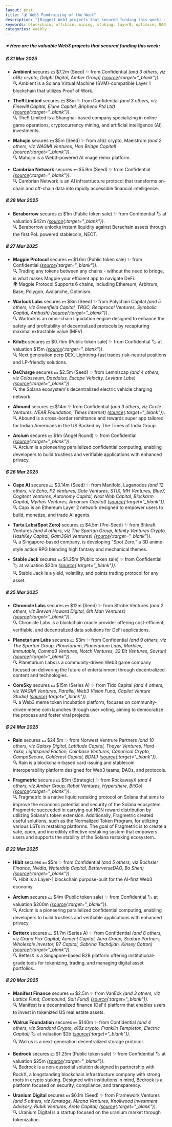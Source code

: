 ```yaml
---
layout: post
title: "💰 Web3 Fundraising of the Week"
description: "[Biggest Web3 projects that secured funding this week] - Featuring Protocol/project, lead investors, other investors, amount raised, valuation, investment refs, supported blockchains and detail about project."
keywords: blockchain, offchain, mining, staking, layer0, optimism, DAO, exchange, blockchains
categories: weekly
---  
```


##### ✴ **Here are the valuable Web3 projects that secured funding this week:**


##### ⏰️ **31 Mar 2025**  

 - **Ambient** secures 💵 $7.2m (Seed) ✨️ from Confidential *(and 3 others, viz a16z crypto, Delphi Digital, Amber Group)* *([source](http://x.com/ambient_xyz/status/1906821564731113797){:target="_blank"})*.  
🔍 Ambient is a Solana Virtual Machine (SVM)-compatible Layer 1 blockchain that utilizes Proof of Work.

 - **The9 Limited** secures 💵 $8m ✨️ from Confidential *(and 3 others, viz Finewill Capital, Elune Capital, Bripheno Ptd Ltd)* *([source](https://www.the9.com/newsinfo?id=87){:target="_blank"})*.  
🔍 The9 Limited is a Shanghai-based company specializing in online game operations, cryptocurrency mining, and artificial intelligence (AI) investments.

 - **Mahojin** secures 💵 $5m (Seed) ✨️ from a16z crypto, Maelstrom  *(and 2 others, viz WAGMI Ventures, Han Bridge Capital)* *([source](https://x.com/mahojinai/status/1906767374403154334){:target="_blank"})*.  
🔍 Mahojin is a Web3-powered AI image remix platform.

 - **Cambrian Network** secures 💵 $5.9m (Seed) ✨️ from Confidential *([source](https://x.com/CambrianNetwork/status/1906745812316557804){:target="_blank"})*.  
🔍 Cambrian Network is an AI infrastructure protocol that transforms on-chain and off-chain data into rapidly accessible financial intelligence.

##### ⏰️ **28 Mar 2025**  

 - **Beraborrow** secures 💵 $1m (Public token sale) ✨️ from Confidential 🏷️ at valuation $42m *([source](https://x.com/wals_eth/status/1905726443629539807){:target="_blank"})*.  
🔍 Beraborrow unlocks instant liquidity against Berachain assets through the first PoL powered stablecoin, NECT.

##### ⏰️ **27 Mar 2025**  

 - **Magpie Protocol** secures 💵 $1.6m (Public token sale) ✨️ from Confidential *([source](https://x.com/magpieprotocol/status/1905226016596857297){:target="_blank"})*.  
🔍 Trading any tokens between any chains - without the need to bridge, is what makes Magpie your efficient app to navigate DeFi..  
🌍 Magpie Protocol Supports 6 chains, including Ethereum, Arbitrum, Base, Polygon, Avalanche, Optimism.

 - **Warlock Labs** secures 💵 $8m (Seed) ✨️ from Polychain Capital *(and 5 others, viz Greenfield Capital, TRGC, Reciprocal Ventures, Symbolic Capital, Ambush)* *([source](https://x.com/warlock_xyz/status/1905243509562720731){:target="_blank"})*.  
🔍 Warlock is an omni-chain liquidation engine designed to enhance the safety and profitability of decentralized protocols by recapturing maximal extractable value (MEV).

 - **KiloEx** secures 💵 $0.75m (Public token sale) ✨️ from Confidential 🏷️ at valuation $15m *([source](https://x.com/top7ico/status/1905194094290522511){:target="_blank"})*.  
🔍 Next generation perp DEX. Lightning-fast trades,risk-neutral positions and LP-friendly solutions.

 - **DeCharge** secures 💵 $2.5m (Seed) ✨️ from Lemniscap *(and 4 others, viz Colosseum, Daedalus, Escape Velocity, Levitate Labs)* *([source](https://www.chaincatcher.com/en/article/2174512){:target="_blank"})*.  
🔍 the Solana ecosystem's decentralized electric vehicle charging network.

 - **Abound** secures 💵 $14m ✨️ from Confidential *(and 3 others, viz Circle Ventures, NEAR Foundation, Times Internet)* *([source](https://x.com/joinabound/status/1905246652136620249){:target="_blank"})*.  
🔍 Abound is a cross-border remittance and rewards super app tailored for Indian Americans in the US Backed by The Times of India Group.

 - **Arcium** secures 💵 $1m (Angel Round) ✨️ from Confidential *([source](https://x.com/ArciumHQ/status/1905234672264917244){:target="_blank"})*.  
🔍 Arcium is a pioneering parallelized confidential computing, enabling developers to build trustless and verifiable applications with enhanced privacy.

##### ⏰️ **26 Mar 2025**  

 - **Capx AI** secures 💵 $3.14m (Seed) ✨️ from Manifold, Luganodes *(and 12 others, viz Echo, P2 Ventures, Gate Ventures, STIX, MH Ventures, Blue7, Cogitent Ventures, Autonomy Capital, Next Web Capital, Blockarm Capital, Mythos Ventures, Arcanum Capital)* *([source](https://x.com/0xCapx/status/1904942692481761637){:target="_blank"})*.  
🔍 Capx is an Ethereum Layer 2 network designed to empower users to build, monetize, and trade AI agents.

 - **Tarta Labs(Spot Zero)** secures 💵 $4.5m (Pre-Seed) ✨️ from Bitkraft Ventures *(and 4 others, viz The Spartan Group, Infinity Ventures Crypto, HashKey Capital, Gam3Girl Ventures)* *([source](https://x.com/TartaLabs/status/1904490294839529765){:target="_blank"})*.  
🔍 a Singapore-based company, is developing "Spot Zero," a 3D anime-style action RPG blending high fantasy and mechanical themes.

 - **Stable Jack** secures 💵 $1.25m (Public token sale) ✨️ from Confidential 🏷️ at valuation $20m *([source](https://x.com/belizardd/status/1904866253959029057){:target="_blank"})*.  
🔍 Stable Jack is a yield, volatility, and points trading protocol for any asset.

##### ⏰️ **25 Mar 2025**  

 - **Chronicle Labs** secures 💵 $12m (Seed) ✨️ from Strobe Ventures *(and 2 others, viz Brevan Howard Digital, 6th Man Ventures)* *([source](https://blockworks.co/news/chronicle-raises-12m){:target="_blank"})*.  
🔍 Chronicle Labs is a blockchain oracle provider offering cost-efficient, verifiable, and decentralized data solutions for DeFi applications.

 - **Planetarium Labs** secures 💵 $3m ✨️ from Confidential *(and 9 others, viz The Spartan Group, Planetarium, Planetarium Labs, Marblex, Immutable, Comma3 Ventures, Notch Ventures, 32 Bit Ventures, Sovrun)* *([source](https://x.com/immortalrising2/status/1904548884317376915){:target="_blank"})*.  
🔍 Planetarium Labs is a community-driven Web3 game company focused on delivering the future of entertainment through decentralized content and technologies.

 - **CoreSky** secures 💵 $15m (Series A) ✨️ from Tido Capital *(and 4 others, viz WAGMI Ventures, Parallel, Web3 Vision Fund, Copilot Venture Studio)* *([source](https://x.com/Coreskyofficial/status/1904435413307056304){:target="_blank"})*.  
🔍 a Web3 meme token incubation platform, focuses on community-driven meme coin launches through user voting, aiming to democratize the process and foster viral projects.

##### ⏰️ **24 Mar 2025**  

 - **Rain** secures 💵 $24.5m ✨️ from Norwest Ventrure Partners *(and 10 others, viz Galaxy Digital, Lattitude Capital, Thayer Ventures, Hard Yaka, Lightspeed Faction, Coinbase Ventures, Canonical Crypto, CompoSecure, Goldcrest Capital, BDMI)* *([source](https://x.com/raincards/status/1904146774454858047){:target="_blank"})*.  
🔍 Rain is a blockchain-based card issuing and stablecoin interoperability platform designed for Web3 teams, DAOs, and protocols.

 - **Fragmetric** secures 💵 $5m (Strategic) ✨️ from RockawayX *(and 4 others, viz Amber Group, Robot Ventures, Hypershere, BitGo)* *([source](https://x.com/fragmetric/status/1904171513521304038){:target="_blank"})*.  
🔍 Fragmetric is a native liquid restaking protocol on Solana that aims to improve the economic potential and security of the Solana ecosystem. Fragmetric succeeded in carrying out NCN reward distribution by utilizing Solana's token extension. Additionally, Fragmetric created useful solutions, such as the Normalized Token Program, for utilizing various LSTs in restaking platforms. The goal of Fragmetric is to create a safe, open, and incredibly effective restaking system that empowers users and supports the stability of the Solana restaking ecosystem..

##### ⏰️ **22 Mar 2025**  

 - **Hibit** secures 💵 $5m ✨️ from Confidential *(and 5 others, viz Bochsler Finance, Nvidia, Waterdrip Capital, BetterverseDAO, Bo Shen)* *([source](https://x.com/Hibit_Official/status/1903370344645468470){:target="_blank"})*.  
🔍 Hibit is a Layer-1 blockchain purpose-built for the AI-first Web3 economy.

 - **Arcium** secures 💵 $4m (Public token sale) ✨️ from Confidential 🏷️ at valuation $200m *([source](https://x.com/eesee_AI_agent/status/1903356005582295516){:target="_blank"})*.  
🔍 Arcium is a pioneering parallelized confidential computing, enabling developers to build trustless and verifiable applications with enhanced privacy.

 - **Betterx** secures 💵 $1.7m (Series A) ✨️ from Confidential *(and 8 others, viz Grand Prix Capital, Aument Capital, Aura Group, Scalare Partners, Wholesale Investor, B7 Capital, Sabrina Tachdjian, Kinsey Cotton)* *([source](https://www.crowdfundinsider.com/2025/03/237651-singapore-digital-asset-startup-betterx-secures-1-7m-to-accelerate-global-expansion/){:target="_blank"})*.  
🔍 BetterX is a Singapore-based B2B platform offering institutional-grade tools for tokenizing, trading, and managing digital asset portfolios..

##### ⏰️ **20 Mar 2025**  

 - **Manifest Finance** secures 💵 $2.5m ✨️ from VanEck *(and 3 others, viz Lattice Fund, Compound, Salt Fund)* *([source](https://x.com/ManifestFinance/status/1902717123635347468){:target="_blank"})*.  
🔍 Manifest is a decentralized finance (DeFi) platform that enables users to invest in tokenized US real estate assets.

 - **Walrus Foundation** secures 💵 $140m ✨️ from Confidential *(and 4 others, viz Standard Crypto, a16z crypto, Franklin Templeton, Electric Capital)* 🏷️ at valuation $2b *([source](https://fortune.com/crypto/2025/03/20/walrus-fundraise-140-million-2-andreessen-horowitz/){:target="_blank"})*.  
🔍 Walrus is a next-generation decentralized storage protocol.

 - **Bedrock** secures 💵 $1.25m (Public token sale) ✨️ from Confidential 🏷️ at valuation $25m *([source](https://x.com/top7ico/status/1902657652682785215){:target="_blank"})*.  
🔍 Bedrock is a non-custodial solution designed in partnership with RockX, a longstanding blockchain infrastructure company with strong roots in crypto staking. Designed with institutions in mind, Bedrock is a platform focused on security, compliance, and transparency.

 - **Uranium Digital** secures 💵 $6.1m (Seed) ✨️ from Framework Ventures *(and 5 others, viz Karatage, Mirana Ventures, Knollwood Investment Advisory, Rubik Ventures, Arete Capital)* *([source](https://x.com/uraniumdigital_/status/1902691594647798136){:target="_blank"})*.  
🔍 Uranium Digital is a startup focused on the uranium market through tokenization.
